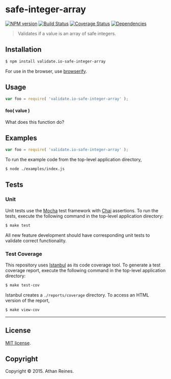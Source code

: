safe-integer-array
===
[![NPM version][npm-image]][npm-url] [![Build Status][travis-image]][travis-url] [![Coverage Status][coveralls-image]][coveralls-url] [![Dependencies][dependencies-image]][dependencies-url]

> Validates if a value is an array of safe integers.


## Installation

``` bash
$ npm install validate.io-safe-integer-array
```

For use in the browser, use [browserify](https://github.com/substack/node-browserify).


## Usage

``` javascript
var foo = require( 'validate.io-safe-integer-array' );
```

#### foo( value )

What does this function do?


## Examples

``` javascript
var foo = require( 'validate.io-safe-integer-array' );
```

To run the example code from the top-level application directory,

``` bash
$ node ./examples/index.js
```


## Tests

### Unit

Unit tests use the [Mocha](http://mochajs.org) test framework with [Chai](http://chaijs.com) assertions. To run the tests, execute the following command in the top-level application directory:

``` bash
$ make test
```

All new feature development should have corresponding unit tests to validate correct functionality.


### Test Coverage

This repository uses [Istanbul](https://github.com/gotwarlost/istanbul) as its code coverage tool. To generate a test coverage report, execute the following command in the top-level application directory:

``` bash
$ make test-cov
```

Istanbul creates a `./reports/coverage` directory. To access an HTML version of the report,

``` bash
$ make view-cov
```


---
## License

[MIT license](http://opensource.org/licenses/MIT). 


## Copyright

Copyright &copy; 2015. Athan Reines.


[npm-image]: http://img.shields.io/npm/v/validate.io-safe-integer-array.svg
[npm-url]: https://npmjs.org/package/validate.io-safe-integer-array

[travis-image]: http://img.shields.io/travis/validate-io/safe-integer-array/master.svg
[travis-url]: https://travis-ci.org/validate-io/safe-integer-array

[coveralls-image]: https://img.shields.io/coveralls/validate-io/safe-integer-array/master.svg
[coveralls-url]: https://coveralls.io/r/validate-io/safe-integer-array?branch=master

[dependencies-image]: http://img.shields.io/david/validate-io/safe-integer-array.svg
[dependencies-url]: https://david-dm.org/validate-io/safe-integer-array

[dev-dependencies-image]: http://img.shields.io/david/dev/validate-io/safe-integer-array.svg
[dev-dependencies-url]: https://david-dm.org/dev/validate-io/safe-integer-array

[github-issues-image]: http://img.shields.io/github/issues/validate-io/safe-integer-array.svg
[github-issues-url]: https://github.com/validate-io/safe-integer-array/issues
